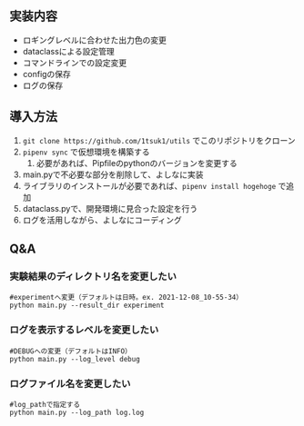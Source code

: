 ## 実装内容

- ロギングレベルに合わせた出力色の変更
- dataclassによる設定管理
- コマンドラインでの設定変更
- configの保存
- ログの保存

## 導入方法

1. `git clone https://github.com/1tsuk1/utils` でこのリポジトリをクローン
2. `pipenv sync` で仮想環境を構築する
   1. 必要があれば、Pipfileのpythonのバージョンを変更する
3. main.pyで不必要な部分を削除して、よしなに実装
4. ライブラリのインストールが必要であれば、`pipenv install hogehoge` で追加
5. dataclass.pyで、開発環境に見合った設定を行う
6. ログを活用しながら、よしなにコーディング

## Q&A


### 実験結果のディレクトリ名を変更したい

```
#experimentへ変更（デフォルトは日時。ex. 2021-12-08_10-55-34）
python main.py --result_dir experiment
```


### ログを表示するレベルを変更したい

```
#DEBUGへの変更（デフォルトはINFO）
python main.py --log_level debug
```

### ログファイル名を変更したい

```
#log_pathで指定する
python main.py --log_path log.log
```